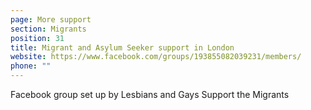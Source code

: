 ```yaml
---
page: More support
section: Migrants
position: 31
title: Migrant and Asylum Seeker support in London
website: https://www.facebook.com/groups/193855082039231/members/
phone: ""
---
```

Facebook group set up by Lesbians and Gays Support the Migrants
